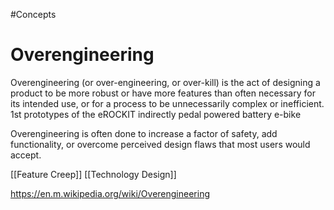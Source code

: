 #Concepts 
# Overengineering

Overengineering (or over-engineering, or over-kill) is the act of designing a product to be more robust or have more features than often necessary for its intended use, or for a process to be unnecessarily complex or inefficient.
1st prototypes of the eROCKIT indirectly pedal powered battery e-bike

Overengineering is often done to increase a factor of safety, add functionality, or overcome perceived design flaws that most users would accept. 

[[Feature Creep]]
[[Technology Design]]

https://en.m.wikipedia.org/wiki/Overengineering